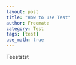 ```yaml
---
layout: post
title: "How to use Test"
author: Freemate
category: Test
tags: [test]
use_math: true
---
```

Teeststst
